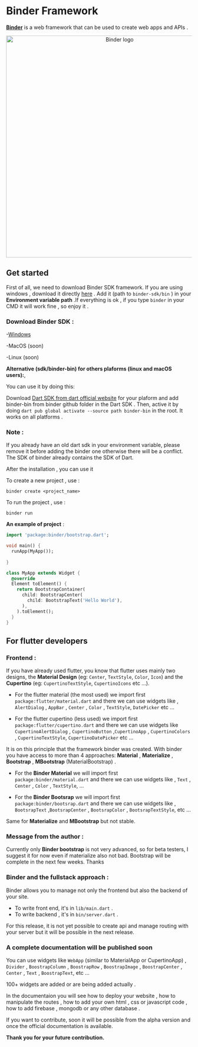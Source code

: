 # **Binder Framework**

[**Binder**](https://binder.kabagouda.com) is a web framework that can be used to create web apps and APIs .

<p align="center" >
  <img  width ="600" src="https://user-images.githubusercontent.com/64534846/158489733-67af3a32-5584-44c6-9ffe-043cb1c5ca8f.png" alt="Binder logo">
</p>

## **Get started** 

<!-- ![binger logo](https://user-images.githubusercontent.com/64534846/158489733-67af3a32-5584-44c6-9ffe-043cb1c5ca8f.png) -->

  First of all, we need to download Binder SDK framework.
  If you are using windows , download it directly [here](https://github.com/kabagouda/binder/releases/download/binder-sdk-windows/binder-sdk.rar) . 
  Add it (path to `binder-sdk/bin` ) in your **Environment variable path** .If everything is ok , if you type `binder` in your CMD it will work fine , so enjoy it .

### **Download Binder SDK :**

  -[Windows](https://github.com/kabagouda/binder/releases/download/binder-sdk-windows/binder-sdk.rar)

  -MacOS (soon)

  -Linux (soon)

**Alternative (sdk/binder-bin) for others plaforms  (linux and macOS users):**,  

You can use it by doing this:

Download [Dart SDK from dart official website](https://dart.dev/get-dart/archive#stable-channel) for your plaform and add binder-bin from binder github folder in the Dart SDK . Then, active it by doing  `dart pub global activate --source path binder-bin` in the root.
It works on all platforms .

### **Note :**

If you already have an old dart sdk in your environment variable, please remove it before adding the binder one otherwise there will be a conflict. The SDK of binder already contains the SDK of Dart. 

After the installation , you can use it  

To create a new project , use :

 `binder create <project_name>`

To run the project , use :

`binder run`

**An example of project** :

```dart
import 'package:binder/bootstrap.dart';

void main() {
  runApp(MyApp());
 
}

class MyApp extends Widget {
  @override
  Element toElement() {
    return BootstrapContainer(
      child: BootstrapCenter(
        child: BootstrapText('Hello World'),
      ),
    ).toElement();
  }
}
```

## **For flutter developers**

### **Frontend** :

If you have already used flutter, you know that flutter uses mainly two designs, the **Material Design** (eg: `Center`, `TextStyle`, `Color`, `Icon`) and the **Cupertino** (eg: `CupertinoTextStyle`, `CupertinoIcons` etc ...).

- For the flutter material (the most used) we import first
`package:flutter/material.dart` and there we can use widgets like , `AlertDialog` , `AppBar` , `Center` , `Color` , `TextStyle`, `DatePicker` etc ...

- For the flutter cupertino (less used) we import first
`package:flutter/cupertino.dart` and there we can use widgets like `CupertinoAlertDialog` , `CupertinoButton` ,`CupertinoApp` , `CupertinoColors` , `CupertinoTextStyle`, `CupertinoDatePicker` etc ...

It is on this principle that the framework binder was created.
With binder you have access to more than 4 approaches:
**Material** , **Materialize** , **Bootstrap** , **MBootstrap** (MaterialBootstrap) .

- For the **Binder Material** we will import first
`package:binder/material.dart` and there we can use widgets like , `Text` , `Center` , `Color` , `TextStyle`, ...

- For the **Binder Bootsrap** we will import first
`package:binder/bootsrap.dart` and there we can use widgets like , `BootsrapText` ,`BootsrapCenter` , `BootsrapColor` , `BootsrapTextStyle`, etc ...

Same for **Materialize** and **MBootstrap** but not stable.

### **Message from the author :**

Currently only **Binder bootstrap** is not very advanced, so for beta testers, I suggest it for now even if materialize also not bad. Bootstrap will be complete in the next few weeks. Thanks

### **Binder and the fullstack approach :**

Binder allows you to manage not only the frontend but also the backend of your site.

- To write front end, it's in `lib/main.dart` .
- To write backend , it's in `bin/server.dart` .

For this release, it is not yet possible to create api and manage routing with your server but it will be possible in the next release.

### **A complete documentation will be published soon**

You can use widgets like `WebApp` (similar to MaterialApp or CupertinoApp) , `Divider` , `BoostrapColumn` , `BoostrapRow` , `BoostrapImage` , `BoostrapCenter` , `Center` , `Text` , `BoostrapText`, etc ...

100+ widgets are added or are being added actually .

In the documentaion you will see how to deploy your website , how to manipulate the routes , how to add your own html , css or javascript code , how to add firebase , mongodb or any other database .

If you want to contribute, soon it will be possible from the alpha version and once the official documentation is available.

**Thank you for your future contribution.**
